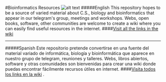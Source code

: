 #Bioinformatics Resources 
![alt text](https://github.com/BioinformaticsGRX/resources/edit/master)
#####English
This repository hopes to be a source of varied material about C.S., biology and bioinformatics that appear in our telegram's group, meetings and workshops.
Webs, open books, software, other communities are welcome to create a wiki where you can easily find useful resources in the internet.
####[Visit all the links in the wiki](https://github.com/BioinformaticsGRX/resources/wiki)
***
#####Spanish
Este repositorio pretende convertirse en una fuente del material variado de informática, biología y bioinformática que aparece en nuestro grupo de telegram, reuniones y talleres.
Webs, libros abiertos, software y otras comunidades son bienvenidas para crear una wiki donde puedas encontrar fácilmente recursos útiles en internet.
####[Visita todos los links en la wiki](https://github.com/BioinformaticsGRX/resources/wiki) .
